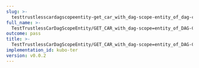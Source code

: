 ```yaml
---
slug: >-
  testtrustlesscardagscopeentity-get_car_with_dag-scope-entity_of_dag-cbor_with_links_(accept_header)-body
full_name: >-
  TestTrustlessCarDagScopeEntity/GET_CAR_with_dag-scope=entity_of_DAG-CBOR_with_Links_(Accept_Header)/Body
outcome: pass
title: >-
  TestTrustlessCarDagScopeEntity/GET_CAR_with_dag-scope=entity_of_DAG-CBOR_with_Links_(Accept_Header)/Body
implementation_id: kubo-ter
version: v0.0.2
---
```


